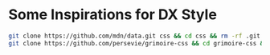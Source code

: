# Some Inspirations for DX Style

```bash
git clone https://github.com/mdn/data.git css && cd css && rm -rf .git && cd ..
git clone https://github.com/persevie/grimoire-css && cd grimoire-css && rm -rf .git && cd ..
```
